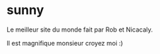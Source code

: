 # sunny

Le meilleur site du monde fait par Rob et Nicacaly.

Il est magnifique monsieur croyez moi :)
